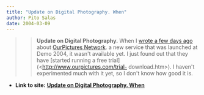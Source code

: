 ```yaml
---
title: "Update on Digital Photography. When"
author: Pito Salas
date: 2004-03-09
---
```



>>

>> **Update on Digital Photography.** When I [wrote a few days
ago](</2004/02/27.html#a176>) about [OurPictures
Network](<http://www.ourpictures.com/index.html>). a new service that was
launched at Demo 2004, it wasn't available yet. I just found out that they
have [started running a free trial](<http://www.ourpictures.com/trial-
download.htm>). I haven't experimented much with it yet, so I don't know how
good it is.


* **Link to site:** **[Update on Digital Photography. When](None)**
